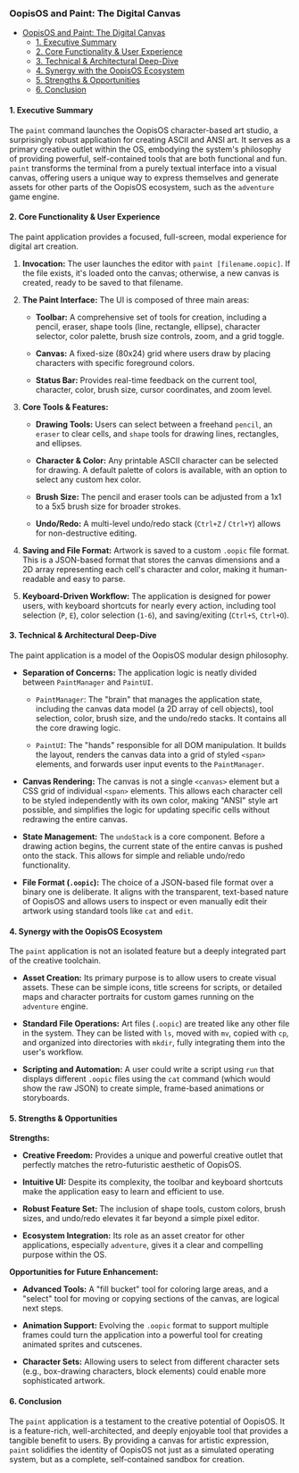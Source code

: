 ### OopisOS and Paint: The Digital Canvas

- [OopisOS and Paint: The Digital Canvas](#oopisos-and-paint-the-digital-canvas)
    * [1. Executive Summary](#1-executive-summary)
    * [2. Core Functionality & User Experience](#2-core-functionality--user-experience)
    * [3. Technical & Architectural Deep-Dive](#3-technical--architectural-deep-dive)
    * [4. Synergy with the OopisOS Ecosystem](#4-synergy-with-the-oopisos-ecosystem)
    * [5. Strengths & Opportunities](#5-strengths--opportunities)
    * [6. Conclusion](#6-conclusion)

#### 1. Executive Summary

The `paint` command launches the OopisOS character-based art studio, a surprisingly robust application for creating ASCII and ANSI art. It serves as a primary creative outlet within the OS, embodying the system's philosophy of providing powerful, self-contained tools that are both functional and fun. `paint` transforms the terminal from a purely textual interface into a visual canvas, offering users a unique way to express themselves and generate assets for other parts of the OopisOS ecosystem, such as the `adventure` game engine.

#### 2. Core Functionality & User Experience

The paint application provides a focused, full-screen, modal experience for digital art creation.

1. **Invocation:** The user launches the editor with `paint [filename.oopic]`. If the file exists, it's loaded onto the canvas; otherwise, a new canvas is created, ready to be saved to that filename.

2. **The Paint Interface:** The UI is composed of three main areas:

    - **Toolbar:** A comprehensive set of tools for creation, including a pencil, eraser, shape tools (line, rectangle, ellipse), character selector, color palette, brush size controls, zoom, and a grid toggle.

    - **Canvas:** A fixed-size (80x24) grid where users draw by placing characters with specific foreground colors.

    - **Status Bar:** Provides real-time feedback on the current tool, character, color, brush size, cursor coordinates, and zoom level.

3. **Core Tools & Features:**

    - **Drawing Tools:** Users can select between a freehand `pencil`, an `eraser` to clear cells, and `shape` tools for drawing lines, rectangles, and ellipses.

    - **Character & Color:** Any printable ASCII character can be selected for drawing. A default palette of colors is available, with an option to select any custom hex color.

    - **Brush Size:** The pencil and eraser tools can be adjusted from a 1x1 to a 5x5 brush size for broader strokes.

    - **Undo/Redo:** A multi-level undo/redo stack (`Ctrl+Z` / `Ctrl+Y`) allows for non-destructive editing.

4. **Saving and File Format:** Artwork is saved to a custom `.oopic` file format. This is a JSON-based format that stores the canvas dimensions and a 2D array representing each cell's character and color, making it human-readable and easy to parse.

5. **Keyboard-Driven Workflow:** The application is designed for power users, with keyboard shortcuts for nearly every action, including tool selection (`P`, `E`), color selection (`1-6`), and saving/exiting (`Ctrl+S`, `Ctrl+O`).


#### 3. Technical & Architectural Deep-Dive

The paint application is a model of the OopisOS modular design philosophy.

- **Separation of Concerns:** The application logic is neatly divided between `PaintManager` and `PaintUI`.

    - `PaintManager`: The "brain" that manages the application state, including the canvas data model (a 2D array of cell objects), tool selection, color, brush size, and the undo/redo stacks. It contains all the core drawing logic.

    - `PaintUI`: The "hands" responsible for all DOM manipulation. It builds the layout, renders the canvas data into a grid of styled `<span>` elements, and forwards user input events to the `PaintManager`.

- **Canvas Rendering:** The canvas is not a single `<canvas>` element but a CSS grid of individual `<span>` elements. This allows each character cell to be styled independently with its own color, making "ANSI" style art possible, and simplifies the logic for updating specific cells without redrawing the entire canvas.

- **State Management:** The `undoStack` is a core component. Before a drawing action begins, the current state of the entire canvas is pushed onto the stack. This allows for simple and reliable undo/redo functionality.

- **File Format (`.oopic`):** The choice of a JSON-based file format over a binary one is deliberate. It aligns with the transparent, text-based nature of OopisOS and allows users to inspect or even manually edit their artwork using standard tools like `cat` and `edit`.


#### 4. Synergy with the OopisOS Ecosystem

The `paint` application is not an isolated feature but a deeply integrated part of the creative toolchain.

- **Asset Creation:** Its primary purpose is to allow users to create visual assets. These can be simple icons, title screens for scripts, or detailed maps and character portraits for custom games running on the `adventure` engine.

- **Standard File Operations:** Art files (`.oopic`) are treated like any other file in the system. They can be listed with `ls`, moved with `mv`, copied with `cp`, and organized into directories with `mkdir`, fully integrating them into the user's workflow.

- **Scripting and Automation:** A user could write a script using `run` that displays different `.oopic` files using the `cat` command (which would show the raw JSON) to create simple, frame-based animations or storyboards.


#### 5. Strengths & Opportunities

**Strengths:**

- **Creative Freedom:** Provides a unique and powerful creative outlet that perfectly matches the retro-futuristic aesthetic of OopisOS.

- **Intuitive UI:** Despite its complexity, the toolbar and keyboard shortcuts make the application easy to learn and efficient to use.

- **Robust Feature Set:** The inclusion of shape tools, custom colors, brush sizes, and undo/redo elevates it far beyond a simple pixel editor.

- **Ecosystem Integration:** Its role as an asset creator for other applications, especially `adventure`, gives it a clear and compelling purpose within the OS.


**Opportunities for Future Enhancement:**

- **Advanced Tools:** A "fill bucket" tool for coloring large areas, and a "select" tool for moving or copying sections of the canvas, are logical next steps.

- **Animation Support:** Evolving the `.oopic` format to support multiple frames could turn the application into a powerful tool for creating animated sprites and cutscenes.

- **Character Sets:** Allowing users to select from different character sets (e.g., box-drawing characters, block elements) could enable more sophisticated artwork.


#### 6. Conclusion

The `paint` application is a testament to the creative potential of OopisOS. It is a feature-rich, well-architected, and deeply enjoyable tool that provides a tangible benefit to users. By providing a canvas for artistic expression, `paint` solidifies the identity of OopisOS not just as a simulated operating system, but as a complete, self-contained sandbox for creation.